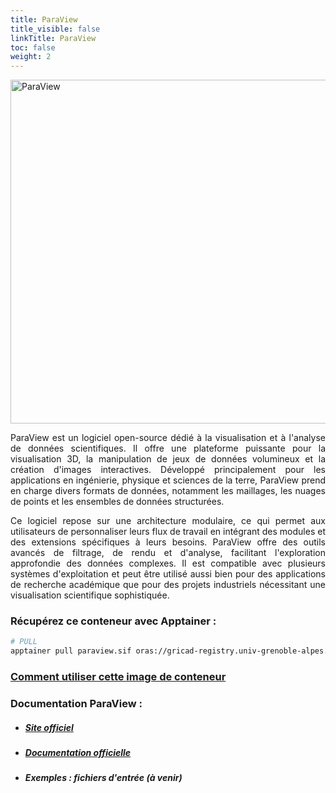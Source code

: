 ```yaml
---
title: ParaView
title_visible: false
linkTitle: ParaView
toc: false
weight: 2
---
```




<a href="https://www.paraview.org/" target="_blank"><img alt="ParaView" class="logo-paraview" width="550px"/></a>



<div align="justify">

ParaView est un logiciel open-source dédié à la visualisation et à l'analyse de données scientifiques. Il offre une plateforme puissante pour la visualisation 3D, la manipulation de jeux de données volumineux et la création d'images interactives. Développé principalement pour les applications en ingénierie, physique et sciences de la terre, ParaView prend en charge divers formats de données, notamment les maillages, les nuages de points et les ensembles de données structurées.

Ce logiciel repose sur une architecture modulaire, ce qui permet aux utilisateurs de personnaliser leurs flux de travail en intégrant des modules et des extensions spécifiques à leurs besoins. ParaView offre des outils avancés de filtrage, de rendu et d'analyse, facilitant l'exploration approfondie des données complexes. Il est compatible avec plusieurs systèmes d'exploitation et peut être utilisé aussi bien pour des applications de recherche académique que pour des projets industriels nécessitant une visualisation scientifique sophistiquée.

</div>

<!-- ### Lien de téléchargement direct : {{< inline-svg src="paperclip" height="32px" width="32px" class="svg-inline-custom" >}} ParaView _(à venir)_ -->

### Récupérez ce conteneur avec Apptainer :

```bash
# PULL
apptainer pull paraview.sif oras://gricad-registry.univ-grenoble-alpes.fr/diamond/apptainer/apptainer-singularity-projects/paraview.sif:latest
```

### <a href="/documentation/by-container/paraview">Comment utiliser cette image de conteneur</a>

### Documentation ParaView :

- ##### <a href="https://www.paraview.org/" target="_blank">Site officiel</a>

- ##### <a href="https://www.paraview.org/resources/" target="_blank">Documentation officielle</a>

- ##### Exemples : fichiers d'entrée _(à venir)_